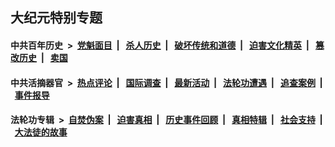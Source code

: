 ## 大纪元特别专题

#### 中共百年历史 &nbsp;>&nbsp; [党魁面目](indexes/nf1176107/README.md?09280430) &nbsp;| &nbsp; [杀人历史](indexes/nf1176106/README.md?09280430) &nbsp;| &nbsp; [破坏传统和道德](indexes/nf1176106/README.md?09280430) &nbsp;| &nbsp; [迫害文化精英](indexes/nf1176111/README.md?09280430) &nbsp;| &nbsp; [篡改历史](indexes/nf1176115/README.md?09280430) &nbsp;| &nbsp; [卖国](indexes/nf1176117/README.md?09280430) 

#### 中共活摘器官 &nbsp;>&nbsp; [热点评论](indexes/nf5879/README.md?09280430) &nbsp;| &nbsp; [国际调查](indexes/nf5947/README.md?09280430) &nbsp;| &nbsp; [最新活动](indexes/nf5883/README.md?09280430) &nbsp;| &nbsp; [法轮功遭遇](indexes/nf5881/README.md?09280430) &nbsp;| &nbsp; [追查案例](indexes/nf5880/README.md?09280430) &nbsp;| &nbsp; [事件报导](indexes/nf5877/README.md?09280430) 

#### 法轮功专辑 &nbsp;>&nbsp; [自焚伪案](indexes/nf5562/README.md?09280430) &nbsp;| &nbsp; [迫害真相](indexes/nf4379/README.md?09280430) &nbsp;| &nbsp; [历史事件回顾](indexes/nf5793/README.md?09280430) &nbsp;| &nbsp; [真相特辑](indexes/nf4389/README.md?09280430) &nbsp;| &nbsp; [社会支持](indexes/nf4386/README.md?09280430) &nbsp;| &nbsp; [大法徒的故事](indexes/nf1147481/README.md?09280430) 
